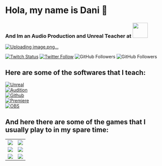 # Hola, my name is Dani 👋
### And Im an Audio Production and Unreal Teacher at [<img src="https://www.cevbarcelona.com/wp-content/uploads/2018/08/favicon.png" width=48>](https://www.cevbarcelona.com/)

[![Uploading image.png…](https://raw.githubusercontent.com/danigomezcev/danigomezcev/main/koocachookies_github_profile.png)](https://github.com/danigomezcev])

[![Twitch Status](https://img.shields.io/twitch/status/Koocachookies?style=social)](https://twitch.com/koocachookies)
[![Twitter Follow](https://img.shields.io/twitter/follow/Koocachookies?style=social)](https://twitter.com/koocachookies)
![GitHub Followers](https://img.shields.io/github/followers/danigomezcev?style=social)
![GitHub Followers](https://img.shields.io/github/stars/danigomezcev?style=social)

## Here are some of the softwares that I teach:

[![Unreal](https://img.shields.io/badge/Unreal-999999?style=for-the-badge&logo=unrealengine&logoColor=white&labelColor=101010)]()
<br>
[![Audition](https://img.shields.io/badge/Adobe_Audition-7F7AC9?style=for-the-badge&logo=adobeaudition&logoColor=white&labelColor=262076)]()
<br>
[![Github](https://img.shields.io/badge/Github_Desktop-EA84E8?style=for-the-badge&logo=github&logoColor=white&labelColor=871585)]()
<br>
[![Premiere](https://img.shields.io/badge/Adobe_Premiere-7F7AC9?style=for-the-badge&logo=adobepremierepro&logoColor=white&labelColor=262076)]()
<br>
[![OBS](https://img.shields.io/badge/OBS-999999?style=for-the-badge&logo=obsstudio&logoColor=white&labelColor=101010)]()
<br>

## And here there are some of the games that I usually play to in my spare time:

<table style="width:100%">
  <tr>
  <td>
	<a href="https://www.leagueoflegends.com/">
  		<img src="https://raw.githubusercontent.com/danigomezcev/danigomezcev/main/games/leagueoflegends.png">
	</a>
	</td>
  <td>
	<a href="https://www.labyrinthinegame.com/">
  		<img src="https://raw.githubusercontent.com/danigomezcev/danigomezcev/main/games/labyrinthine.png">
	</a>
	</td>
  </tr>
  <tr>
  <td>
	<a href="https://pokemonmasters-game.com/">
  		<img src="https://raw.githubusercontent.com/danigomezcev/danigomezcev/main/games/pokemonmasters.png">
	</a>
	</td>
	<td>
	<a href="https://disneymirrorverse.com/">
  		<img src="https://raw.githubusercontent.com/danigomezcev/danigomezcev/main/games/mirrorverse.png">
	</a>
	</td>
	</td>
    </tr>
    <tr>
    <td>
	<a href="https://www.devourgame.com/">
  		<img src="https://raw.githubusercontent.com/danigomezcev/danigomezcev/main/games/devour.png">
	</a>
	</td>
	<td>
	<a href="https://kineticgames.co.uk/">
  		<img src="https://raw.githubusercontent.com/danigomezcev/danigomezcev/main/games/phasmophobia.png">
	</a>
  </tr>
</table>

